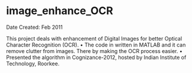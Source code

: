 # image_enhance_OCR

Date Created: Feb 2011

This project deals with enhancement of Digital Images for better Optical Character Recognition (OCR).
•	The code in written in MATLAB and it can remove clutter from images. There by making the OCR process easier.
•	Presented the algorithm in Cognizance-2012, hosted by Indian Institute of Technology, Roorkee.